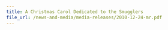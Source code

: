```yaml
---
title: A Christmas Carol Dedicated to the Smugglers 
file_url: /news-and-media/media-releases/2010-12-24-mr.pdf
---
```

